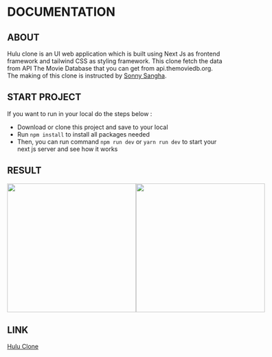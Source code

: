 # DOCUMENTATION

## ABOUT
Hulu clone is an UI web application which is built using Next Js as frontend framework and tailwind CSS as styling framework. This clone fetch the data from API The Movie Database that you can get from api.themoviedb.org. The making of this clone is instructed by <a href="https://youtu.be/MqDlsjc8GLo">Sonny Sangha</a>.

## START PROJECT

If you want to run in your local do the steps below :
- Download or clone this project and save to your local 
- Run `npm install` to install all packages needed
- Then, you can run command `npm run dev` or `yarn run dev` to start your next js server and see how it works

## RESULT

<div style="display: flex">
<img src="https://i.postimg.cc/D0XYydRx/Screen-Shot-2022-12-01-at-23-16-06.png" style="height: 300px" />
<img src="https://i.postimg.cc/j5vFFSPh/Screen-Shot-2022-12-01-at-23-12-36.png" style="height: 300px" />
</div>

## LINK
<a href="https://hulu-clone-psi-henna.vercel.app/">Hulu Clone</a>



